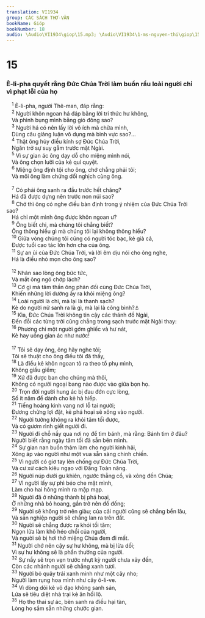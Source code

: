 ```yaml
---
translation: VI1934
group: CÁC SÁCH THƠ-VĂN
bookName: Gióp 
bookNumber: 18
audio: \Audio\VI1934\giop\15.mp3; \Audio\VI1934\1-ms-nguyen-thi\giop\15.mp3
---
```


<div class="title"><h1>15</h1><h3>Ê-li-pha quyết rằng Đức Chúa Trời làm buồn rầu loài người chỉ vì phạt lỗi của họ</h3></div>
<span class="verse giop_15_1"> <sup>1</sup> Ê-li-pha, người Thê-man, đáp rằng: <br/></span>
<span class="verse giop_15_2"> <sup>2</sup> Người khôn ngoan há đáp bằng lời tri thức hư không, <br/> Và phình bụng mình bằng gió đông sao? <br/></span>
<span class="verse giop_15_3"> <sup>3</sup> Người há có nên lấy lời vô ích mà chữa mình, <br/> Dùng câu giảng luận vô dụng mà binh vực sao?… <br/></span>
<span class="verse giop_15_4"> <sup>4</sup> Thật ông hủy điều kính sợ Đức Chúa Trời, <br/> Ngăn trở sự suy gẫm trước mặt Ngài. <br/></span>
<span class="verse giop_15_5"> <sup>5</sup> Vì sự gian ác ông dạy dỗ cho miệng mình nói, <br/> Và ông chọn lưỡi của kẻ quỉ quyệt. <br/></span>
<span class="verse giop_15_6"> <sup>6</sup> Miệng ông định tội cho ông, chớ chẳng phải tôi; <br/> Và môi ông làm chứng dối nghịch cùng ông. <br/> <br/></span>
<span class="verse giop_15_7"> <sup>7</sup> Có phải ông sanh ra đầu trước hết chăng? <br/> Há đã được dựng nên trước non núi sao? <br/></span>
<span class="verse giop_15_8"> <sup>8</sup> Chớ thì ông có nghe điều bàn định trong ý nhiệm của Đức Chúa Trời sao? <br/> Há chỉ một mình ông được khôn ngoan ư? <br/></span>
<span class="verse giop_15_9"> <sup>9</sup> Ông biết chi, mà chúng tôi chẳng biết? <br/> Ông thông hiểu gì mà chúng tôi lại không thông hiểu? <br/></span>
<span class="verse giop_15_10"> <sup>10</sup> Giữa vòng chúng tôi cũng có người tóc bạc, kẻ già cả, <br/> Được tuổi cao tác lớn hơn cha của ông. <br/></span>
<span class="verse giop_15_11"> <sup>11</sup> Sự an ủi của Đức Chúa Trời, và lời êm dịu nói cho ông nghe, <br/> Há là điều nhỏ mọn cho ông sao? <br/> <br/></span>
<span class="verse giop_15_12"> <sup>12</sup> Nhân sao lòng ông bức tức, <br/> Và mắt ông ngó chớp lách? <br/></span>
<span class="verse giop_15_13"> <sup>13</sup> Cớ gì mà tâm thần ông phản đối cùng Đức Chúa Trời, <br/> Khiến những lời dường ấy ra khỏi miệng ông? <br/></span>
<span class="verse giop_15_14"> <sup>14</sup> Loài người là chi, mà lại là thanh sạch? <br/> Kẻ do người nữ sanh ra là gì, mà lại là công bình?<a data-toggle="tooltip" data-placement="bottom" title="Giop 25:4-6">⚓</a><br/></span>
<span class="verse giop_15_15"> <sup>15</sup> Kìa, Đức Chúa Trời không tin cậy các thánh đồ Ngài, <br/> Đến đỗi các từng trời cũng chẳng trong sạch trước mặt Ngài thay: <br/></span>
<span class="verse giop_15_16"> <sup>16</sup> Phương chi một người gớm ghiếc và hư nát, <br/> Kẻ hay uống gian ác như nước! <br/> <br/></span>
<span class="verse giop_15_17"> <sup>17</sup> Tôi sẽ dạy ông, ông hãy nghe tôi; <br/> Tôi sẽ thuật cho ông điều tôi đã thấy, <br/></span>
<span class="verse giop_15_18"> <sup>18</sup> Là điều kẻ khôn ngoan tỏ ra theo tổ phụ mình, <br/> Không giấu giếm; <br/></span>
<span class="verse giop_15_19"> <sup>19</sup> Xứ đã được ban cho chúng mà thôi, <br/> Không có người ngoại bang nào được vào giữa bọn họ. <br/></span>
<span class="verse giop_15_20"> <sup>20</sup> Trọn đời người hung ác bị đau đớn cực lòng, <br/> Số ít năm để dành cho kẻ hà hiếp. <br/></span>
<span class="verse giop_15_21"> <sup>21</sup> Tiếng hoảng kinh vang nơi lỗ tai người; <br/> Đương chừng lợi đặt, kẻ phá hoại sẽ xông vào người. <br/></span>
<span class="verse giop_15_22"> <sup>22</sup> Người tưởng không ra khỏi tăm tối được, <br/> Và có gươm rình giết người đi. <br/></span>
<span class="verse giop_15_23"> <sup>23</sup> Người đi chỗ nầy qua nơi nọ để tìm bánh, mà rằng: Bánh tìm ở đâu? <br/> Người biết rằng ngày tăm tối đã sẵn bên mình. <br/></span>
<span class="verse giop_15_24"> <sup>24</sup> Sự gian nan buồn thảm làm cho người kinh hãi, <br/> Xông áp vào người như một vua sẵn sàng chinh chiến. <br/></span>
<span class="verse giop_15_25"> <sup>25</sup> Vì người có giơ tay lên chống cự Đức Chúa Trời, <br/> Và cư xử cách kiêu ngạo với Đấng Toàn năng. <br/></span>
<span class="verse giop_15_26"> <sup>26</sup> Người núp dưới gu khiên, ngước thẳng cổ, và xông đến Chúa; <br/></span>
<span class="verse giop_15_27"> <sup>27</sup> Vì người lấy sự phì béo che mặt mình, <br/> Làm cho hai hông mình ra mập mạp. <br/></span>
<span class="verse giop_15_28"> <sup>28</sup> Người đã ở những thành bị phá hoại, <br/> Ở những nhà bỏ hoang, gần trở nên đổ đống; <br/></span>
<span class="verse giop_15_29"> <sup>29</sup> Người sẽ không trở nên giàu; của cải người cũng sẽ chẳng bền lâu, <br/> Và sản nghiệp người sẽ chẳng lan ra trên đất. <br/></span>
<span class="verse giop_15_30"> <sup>30</sup> Người sẽ chẳng được ra khỏi tối tăm; <br/> Ngọn lửa làm khô héo chồi của người, <br/> Và người sẽ bị hơi thở miệng Chúa đem đi mất. <br/></span>
<span class="verse giop_15_31"> <sup>31</sup> Người chớ nên cậy sự hư không, mà bị lừa dối; <br/> Vì sự hư không sẽ là phần thưởng của người. <br/></span>
<span class="verse giop_15_32"> <sup>32</sup> Sự nầy sẽ trọn vẹn trước nhựt kỳ người chưa xảy đến, <br/> Còn các nhánh người sẽ chẳng xanh tươi. <br/></span>
<span class="verse giop_15_33"> <sup>33</sup> Người bỏ quây trái xanh mình như một cây nho; <br/> Người làm rụng hoa mình như cây ô-li-ve. <br/></span>
<span class="verse giop_15_34"> <sup>34</sup> Vì dòng dõi kẻ vô đạo không sanh sản, <br/> Lửa sẽ tiêu diệt nhà trại kẻ ăn hối lộ. <br/></span>
<span class="verse giop_15_35"> <sup>35</sup> Họ thọ thai sự ác, bèn sanh ra điều hại tàn, <br/> Lòng họ sắm sẵn những chước gian. <br/></span>
